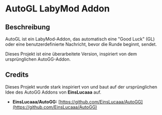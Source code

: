 # AutoGL LabyMod Addon

## Beschreibung
AutoGL ist ein LabyMod-Addon, das automatisch eine "Good Luck" (GL) oder eine benutzerdefinierte Nachricht, bevor die Runde beginnt, sendet.

Dieses Projekt ist eine überarbeitete Version, inspiriert von dem ursprünglichen AutoGG-Addon.

## Credits
Dieses Projekt wurde stark inspiriert von und baut auf der ursprünglichen Idee des AutoGG Addons von **EinsLucaaa** auf.
*   **EinsLucaaa/AutoGG:** [https://github.com/EinsLucaaa/AutoGG](https://github.com/EinsLucaaa/AutoGG)
